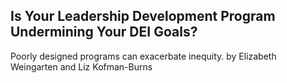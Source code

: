 ## Is Your Leadership Development Program Undermining Your DEI Goals?

Poorly designed programs can exacerbate inequity. by Elizabeth Weingarten and Liz Kofman-Burns